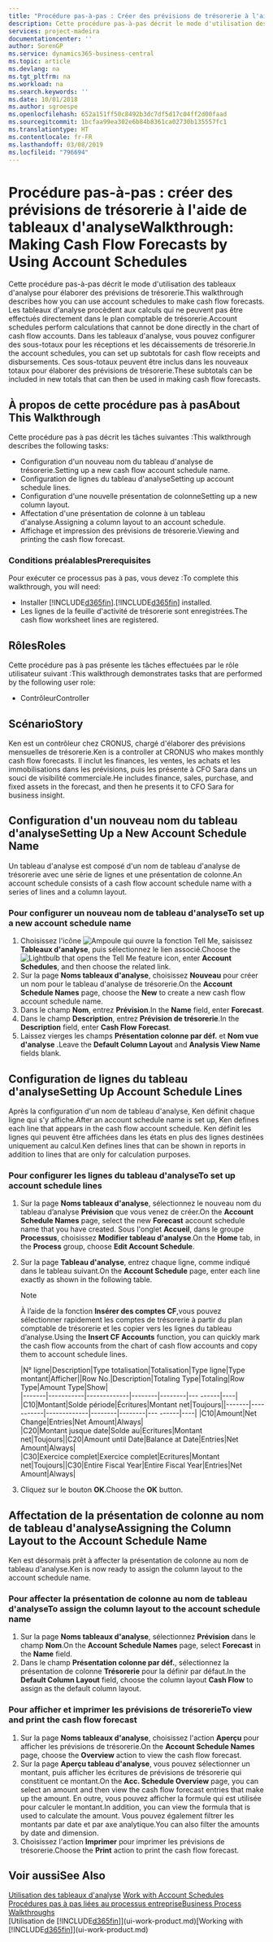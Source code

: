 ```yaml
---
title: "Procédure pas-à-pas : Créer des prévisions de trésorerie à l'aide des tableaux d'analyse | Microsoft Docs"
description: Cette procédure pas-à-pas décrit le mode d'utilisation des tableaux d'analyse pour élaborer des prévisions de trésorerie. Les tableaux d'analyse procèdent aux calculs qui ne peuvent pas être effectués directement dans le plan comptable de trésorerie. Dans les tableaux d'analyse, vous pouvez configurer des sous-totaux pour les réceptions et les décaissements de trésorerie. Ces sous-totaux peuvent être inclus dans les nouveaux totaux pour élaborer des prévisions de trésorerie.
services: project-madeira
documentationcenter: ''
author: SorenGP
ms.service: dynamics365-business-central
ms.topic: article
ms.devlang: na
ms.tgt_pltfrm: na
ms.workload: na
ms.search.keywords: ''
ms.date: 10/01/2018
ms.author: sgroespe
ms.openlocfilehash: 652a151ff50c8492b3dc7df5d17c04ff2d00faad
ms.sourcegitcommit: 1bcfaa99ea302e6b84b8361ca02730b135557fc1
ms.translationtype: HT
ms.contentlocale: fr-FR
ms.lasthandoff: 03/08/2019
ms.locfileid: "796694"
---
```

# <a name="walkthrough-making-cash-flow-forecasts-by-using-account-schedules"></a><span data-ttu-id="29c19-106">Procédure pas-à-pas : créer des prévisions de trésorerie à l'aide de tableaux d'analyse</span><span class="sxs-lookup"><span data-stu-id="29c19-106">Walkthrough: Making Cash Flow Forecasts by Using Account Schedules</span></span>
<span data-ttu-id="29c19-107">Cette procédure pas-à-pas décrit le mode d'utilisation des tableaux d'analyse pour élaborer des prévisions de trésorerie.</span><span class="sxs-lookup"><span data-stu-id="29c19-107">This walkthrough describes how you can use account schedules to make cash flow forecasts.</span></span> <span data-ttu-id="29c19-108">Les tableaux d'analyse procèdent aux calculs qui ne peuvent pas être effectués directement dans le plan comptable de trésorerie.</span><span class="sxs-lookup"><span data-stu-id="29c19-108">Account schedules perform calculations that cannot be done directly in the chart of cash flow accounts.</span></span> <span data-ttu-id="29c19-109">Dans les tableaux d'analyse, vous pouvez configurer des sous-totaux pour les réceptions et les décaissements de trésorerie.</span><span class="sxs-lookup"><span data-stu-id="29c19-109">In the account schedules, you can set up subtotals for cash flow receipts and disbursements.</span></span> <span data-ttu-id="29c19-110">Ces sous-totaux peuvent être inclus dans les nouveaux totaux pour élaborer des prévisions de trésorerie.</span><span class="sxs-lookup"><span data-stu-id="29c19-110">These subtotals can be included in new totals that can then be used in making cash flow forecasts.</span></span>  

## <a name="about-this-walkthrough"></a><span data-ttu-id="29c19-111">À propos de cette procédure pas à pas</span><span class="sxs-lookup"><span data-stu-id="29c19-111">About This Walkthrough</span></span>  
<span data-ttu-id="29c19-112">Cette procédure pas à pas décrit les tâches suivantes :</span><span class="sxs-lookup"><span data-stu-id="29c19-112">This walkthrough describes the following tasks:</span></span>  

- <span data-ttu-id="29c19-113">Configuration d'un nouveau nom du tableau d'analyse de trésorerie.</span><span class="sxs-lookup"><span data-stu-id="29c19-113">Setting up a new cash flow account schedule name.</span></span>  
- <span data-ttu-id="29c19-114">Configuration de lignes du tableau d'analyse</span><span class="sxs-lookup"><span data-stu-id="29c19-114">Setting up account schedule lines.</span></span>  
- <span data-ttu-id="29c19-115">Configuration d'une nouvelle présentation de colonne</span><span class="sxs-lookup"><span data-stu-id="29c19-115">Setting up a new column layout.</span></span>  
- <span data-ttu-id="29c19-116">Affectation d'une présentation de colonne à un tableau d'analyse.</span><span class="sxs-lookup"><span data-stu-id="29c19-116">Assigning a column layout to an account schedule.</span></span>  
- <span data-ttu-id="29c19-117">Affichage et impression des prévisions de trésorerie.</span><span class="sxs-lookup"><span data-stu-id="29c19-117">Viewing and printing the cash flow forecast.</span></span>  

### <a name="prerequisites"></a><span data-ttu-id="29c19-118">Conditions préalables</span><span class="sxs-lookup"><span data-stu-id="29c19-118">Prerequisites</span></span>  
<span data-ttu-id="29c19-119">Pour exécuter ce processus pas à pas, vous devez :</span><span class="sxs-lookup"><span data-stu-id="29c19-119">To complete this walkthrough, you will need:</span></span>  

- <span data-ttu-id="29c19-120">Installer [!INCLUDE[d365fin](includes/d365fin_md.md)].</span><span class="sxs-lookup"><span data-stu-id="29c19-120">[!INCLUDE[d365fin](includes/d365fin_md.md)] installed.</span></span>  
- <span data-ttu-id="29c19-121">Les lignes de la feuille d'activité de trésorerie sont enregistrées.</span><span class="sxs-lookup"><span data-stu-id="29c19-121">The cash flow worksheet lines are registered.</span></span>  

## <a name="roles"></a><span data-ttu-id="29c19-122">Rôles</span><span class="sxs-lookup"><span data-stu-id="29c19-122">Roles</span></span>  
<span data-ttu-id="29c19-123">Cette procédure pas à pas présente les tâches effectuées par le rôle utilisateur suivant :</span><span class="sxs-lookup"><span data-stu-id="29c19-123">This walkthrough demonstrates tasks that are performed by the following user role:</span></span>  

- <span data-ttu-id="29c19-124">Contrôleur</span><span class="sxs-lookup"><span data-stu-id="29c19-124">Controller</span></span>  

## <a name="story"></a><span data-ttu-id="29c19-125">Scénario</span><span class="sxs-lookup"><span data-stu-id="29c19-125">Story</span></span>  
<span data-ttu-id="29c19-126">Ken est un contrôleur chez CRONUS, chargé d'élaborer des prévisions mensuelles de trésorerie.</span><span class="sxs-lookup"><span data-stu-id="29c19-126">Ken is a controller at CRONUS who makes monthly cash flow forecasts.</span></span> <span data-ttu-id="29c19-127">Il inclut les finances, les ventes, les achats et les immobilisations dans les prévisions, puis les présente à CFO Sara dans un souci de visibilité commerciale.</span><span class="sxs-lookup"><span data-stu-id="29c19-127">He includes finance, sales, purchase, and fixed assets in the forecast, and then he presents it to CFO Sara for business insight.</span></span>  

## <a name="setting-up-a-new-account-schedule-name"></a><span data-ttu-id="29c19-128">Configuration d'un nouveau nom du tableau d'analyse</span><span class="sxs-lookup"><span data-stu-id="29c19-128">Setting Up a New Account Schedule Name</span></span>  
<span data-ttu-id="29c19-129">Un tableau d'analyse est composé d'un nom de tableau d'analyse de trésorerie avec une série de lignes et une présentation de colonne.</span><span class="sxs-lookup"><span data-stu-id="29c19-129">An account schedule consists of a cash flow account schedule name with a series of lines and a column layout.</span></span>  

### <a name="to-set-up-a-new-account-schedule-name"></a><span data-ttu-id="29c19-130">Pour configurer un nouveau nom de tableau d'analyse</span><span class="sxs-lookup"><span data-stu-id="29c19-130">To set up a new account schedule name</span></span>  

1.  <span data-ttu-id="29c19-131">Choisissez l'icône ![Ampoule qui ouvre la fonction Tell Me](media/ui-search/search_small.png "Dites-moi ce que vous voulez faire"), saisissez **Tableaux d'analyse**, puis sélectionnez le lien associé.</span><span class="sxs-lookup"><span data-stu-id="29c19-131">Choose the ![Lightbulb that opens the Tell Me feature](media/ui-search/search_small.png "Tell me what you want to do") icon, enter **Account Schedules**, and then choose the related link.</span></span>  
2.  <span data-ttu-id="29c19-132">Sur la page **Noms tableaux d'analyse**, choisissez **Nouveau** pour créer un nom pour le tableau d'analyse de trésorerie.</span><span class="sxs-lookup"><span data-stu-id="29c19-132">On the **Account Schedule Names** page, choose the **New** to create a new cash flow account schedule name.</span></span>  
3.  <span data-ttu-id="29c19-133">Dans le champ **Nom**, entrez **Prévision**.</span><span class="sxs-lookup"><span data-stu-id="29c19-133">In the **Name** field, enter **Forecast**.</span></span>  
4.  <span data-ttu-id="29c19-134">Dans le champ **Description**, entrez **Prévision de trésorerie**.</span><span class="sxs-lookup"><span data-stu-id="29c19-134">In the **Description** field, enter **Cash Flow Forecast**.</span></span>  
5.  <span data-ttu-id="29c19-135">Laissez vierges les champs **Présentation colonne par déf.** et **Nom vue d'analyse** .</span><span class="sxs-lookup"><span data-stu-id="29c19-135">Leave the **Default Column Layout** and **Analysis View Name** fields blank.</span></span>  

## <a name="setting-up-account-schedule-lines"></a><span data-ttu-id="29c19-136">Configuration de lignes du tableau d'analyse</span><span class="sxs-lookup"><span data-stu-id="29c19-136">Setting Up Account Schedule Lines</span></span>  
<span data-ttu-id="29c19-137">Après la configuration d'un nom de tableau d'analyse, Ken définit chaque ligne qui s'y affiche.</span><span class="sxs-lookup"><span data-stu-id="29c19-137">After an account schedule name is set up, Ken defines each line that appears in the cash flow account schedule.</span></span> <span data-ttu-id="29c19-138">Ken définit les lignes qui peuvent être affichées dans les états en plus des lignes destinées uniquement au calcul.</span><span class="sxs-lookup"><span data-stu-id="29c19-138">Ken defines lines that can be shown in reports in addition to lines that are only for calculation purposes.</span></span>  

### <a name="to-set-up-account-schedule-lines"></a><span data-ttu-id="29c19-139">Pour configurer les lignes du tableau d'analyse</span><span class="sxs-lookup"><span data-stu-id="29c19-139">To set up account schedule lines</span></span>  

1.  <span data-ttu-id="29c19-140">Sur la page **Noms tableaux d'analyse**, sélectionnez le nouveau nom du tableau d’analyse **Prévision** que vous venez de créer.</span><span class="sxs-lookup"><span data-stu-id="29c19-140">On the **Account Schedule Names** page, select the new **Forecast** account schedule name that you have created.</span></span> <span data-ttu-id="29c19-141">Sous l'onglet **Accueil**, dans le groupe **Processus**, choisissez **Modifier tableau d'analyse**.</span><span class="sxs-lookup"><span data-stu-id="29c19-141">On the **Home** tab, in the **Process** group, choose **Edit Account Schedule**.</span></span>  
2.  <span data-ttu-id="29c19-142">Sur la page **Tableau d'analyse**, entrez chaque ligne, comme indiqué dans le tableau suivant.</span><span class="sxs-lookup"><span data-stu-id="29c19-142">On the **Account Schedule** page, enter each line exactly as shown in the following table.</span></span>  

    > [!NOTE]  
    >  <span data-ttu-id="29c19-143">À l’aide de la fonction **Insérer des comptes CF**,vous pouvez sélectionner rapidement les comptes de trésorerie à partir du plan comptable de trésorerie et les copier vers les lignes du tableau d’analyse.</span><span class="sxs-lookup"><span data-stu-id="29c19-143">Using the **Insert CF Accounts** function, you can quickly mark the cash flow accounts from the chart of cash flow accounts and copy them to account schedule lines.</span></span>  

    <span data-ttu-id="29c19-144">|N° ligne|Description|Type totalisation|Totalisation|Type ligne|Type montant|Afficher|</span><span class="sxs-lookup"><span data-stu-id="29c19-144">|Row No.|Description|Totaling Type|Totaling|Row Type|Amount Type|Show|</span></span>  
    <span data-ttu-id="29c19-145">|-------|-----------|-------------|--------|--------|---  ------|----| |C10|Montant|Solde période|Écritures|Montant net|Toujours|</span><span class="sxs-lookup"><span data-stu-id="29c19-145">|-------|-----------|-------------|--------|--------|---  ------|----| |C10|Amount|Net Change|Entries|Net Amount|Always|</span></span>  
    <span data-ttu-id="29c19-146">|C20|Montant jusque date|Solde au|Ecritures|Montant net|Toujours|</span><span class="sxs-lookup"><span data-stu-id="29c19-146">|C20|Amount until Date|Balance at Date|Entries|Net Amount|Always|</span></span>  
    <span data-ttu-id="29c19-147">|C30|Exercice complet|Exercice complet|Ecritures|Montant net|Toujours|</span><span class="sxs-lookup"><span data-stu-id="29c19-147">|C30|Entire Fiscal Year|Entire Fiscal Year|Entries|Net Amount|Always|</span></span>  

4.  <span data-ttu-id="29c19-148">Cliquez sur le bouton **OK**.</span><span class="sxs-lookup"><span data-stu-id="29c19-148">Choose the **OK** button.</span></span>  

## <a name="assigning-the-column-layout-to-the-account-schedule-name"></a><span data-ttu-id="29c19-149">Affectation de la présentation de colonne au nom de tableau d'analyse</span><span class="sxs-lookup"><span data-stu-id="29c19-149">Assigning the Column Layout to the Account Schedule Name</span></span>  
<span data-ttu-id="29c19-150">Ken est désormais prêt à affecter la présentation de colonne au nom de tableau d'analyse.</span><span class="sxs-lookup"><span data-stu-id="29c19-150">Ken is now ready to assign the column layout to the account schedule name.</span></span>  

### <a name="to-assign-the-column-layout-to-the-account-schedule-name"></a><span data-ttu-id="29c19-151">Pour affecter la présentation de colonne au nom de tableau d'analyse</span><span class="sxs-lookup"><span data-stu-id="29c19-151">To assign the column layout to the account schedule name</span></span>  

1.  <span data-ttu-id="29c19-152">Sur la page **Noms tableaux d'analyse**, sélectionnez **Prévision** dans le champ **Nom**.</span><span class="sxs-lookup"><span data-stu-id="29c19-152">On the **Account Schedule Names** page, select **Forecast** in the **Name** field.</span></span>  
2.  <span data-ttu-id="29c19-153">Dans le champ **Présentation colonne par déf.**, sélectionnez la présentation de colonne **Trésorerie** pour la définir par défaut.</span><span class="sxs-lookup"><span data-stu-id="29c19-153">In the **Default Column Layout** field, choose the column layout **Cash Flow** to assign as the default column layout.</span></span>  

### <a name="to-view-and-print-the-cash-flow-forecast"></a><span data-ttu-id="29c19-154">Pour afficher et imprimer les prévisions de trésorerie</span><span class="sxs-lookup"><span data-stu-id="29c19-154">To view and print the cash flow forecast</span></span>  
1.  <span data-ttu-id="29c19-155">Sur la page **Noms tableaux d'analyse**, choisissez l'action **Aperçu** pour afficher les prévisions de trésorerie.</span><span class="sxs-lookup"><span data-stu-id="29c19-155">On the **Account Schedule Names** page, choose the **Overview** action to view the cash flow forecast.</span></span>  
2.  <span data-ttu-id="29c19-156">Sur la page **Aperçu tableau d'analyse**, vous pouvez sélectionner un montant, puis afficher les écritures de prévisions de trésorerie qui constituent ce montant.</span><span class="sxs-lookup"><span data-stu-id="29c19-156">On the **Acc. Schedule Overview** page, you can select an amount and then view the cash flow forecast entries that make up the amount.</span></span> <span data-ttu-id="29c19-157">En outre, vous pouvez afficher la formule qui est utilisée pour calculer le montant.</span><span class="sxs-lookup"><span data-stu-id="29c19-157">In addition, you can view the formula that is used to calculate the amount.</span></span> <span data-ttu-id="29c19-158">Vous pouvez également filtrer les montants par date et par axe analytique.</span><span class="sxs-lookup"><span data-stu-id="29c19-158">You can also filter the amounts by date and dimension.</span></span>  
3.  <span data-ttu-id="29c19-159">Choisissez l'action **Imprimer** pour imprimer les prévisions de trésorerie.</span><span class="sxs-lookup"><span data-stu-id="29c19-159">Choose the **Print** action to print the cash flow forecast.</span></span>  

## <a name="see-also"></a><span data-ttu-id="29c19-160">Voir aussi</span><span class="sxs-lookup"><span data-stu-id="29c19-160">See Also</span></span>  
 <span data-ttu-id="29c19-161">[Utilisation des tableaux d'analyse](bi-how-work-account-schedule.md) </span><span class="sxs-lookup"><span data-stu-id="29c19-161">[Work with Account Schedules](bi-how-work-account-schedule.md) </span></span>  
 [<span data-ttu-id="29c19-162">Procédures pas à pas liées au processus entreprise</span><span class="sxs-lookup"><span data-stu-id="29c19-162">Business Process Walkthroughs</span></span>](walkthrough-business-process-walkthroughs.md)  
 <span data-ttu-id="29c19-163">[Utilisation de [!INCLUDE[d365fin](includes/d365fin_md.md)]](ui-work-product.md)</span><span class="sxs-lookup"><span data-stu-id="29c19-163">[Working with [!INCLUDE[d365fin](includes/d365fin_md.md)]](ui-work-product.md)</span></span>
